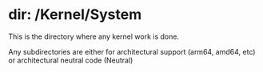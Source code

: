 # dir: /Kernel/System
This is the directory where any kernel work is done.

Any subdirectories are either for architectural support (arm64, amd64, etc) or architectural neutral code (Neutral)